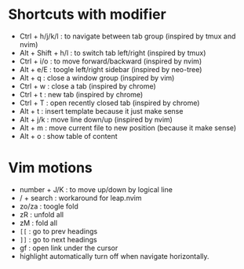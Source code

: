 # Shortcuts with modifier

+ Ctrl + h/j/k/l : to navigate between tab group (inspired by tmux and nvim)
+ Alt + Shift + h/l : to switch tab left/right (inspired by tmux)
+ Ctrl + i/o : to move forward/backward (inspired by nvim)
+ Alt + e/E : toogle left/right sidebar (inspired by neo-tree)
+ Alt + q : close a window group (inspired by vim)
+ Ctrl + w : close a tab (inspired by chrome)
+ Ctrl + t : new tab (inspired by chrome)
+ Ctrl + T : open recently closed tab (inspired by chrome)
+ Alt + t : insert template because it just make sense
+ Alt + j/k : move line down/up (inspired by nvim)
+ Alt + m : move current file to new position (because it make sense)
+ Alt + o : show table of content

# Vim motions

+ number + J/K : to move up/down by logical line
+ / + search : workaround for leap.nvim
+ zo/za : toogle fold
+ zR : unfold all
+ zM : fold all
+ `[[` : go to prev headings
+ `]]` : go to next headings
+ gf : open link under the cursor
+ highlight automatically turn off when navigate horizontally.